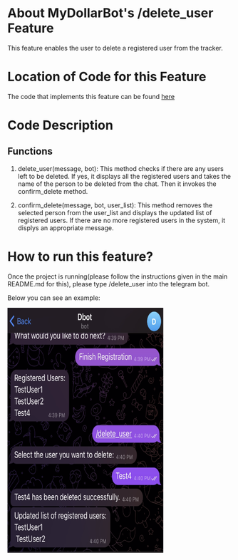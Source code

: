 # About MyDollarBot's /delete_user Feature
This feature enables the user to delete a registered user from the tracker.

# Location of Code for this Feature
The code that implements this feature can be found [here]([https://github.com/Fall-2023-SE-Group-14/DollarBot/blob/release-v2.0/code/delete_user.py)

# Code Description
## Functions

1. delete_user(message, bot):
This method checks if there are any users left to be deleted. If yes, it displays all the registered users and takes the name of the person to be deleted from the chat. Then it invokes the confirm_delete method.

2. confirm_delete(message, bot, user_list):
This method removes the selected person from the user_list and displays the updated list of registered users. If there are no more registered users in the system, it displys an appropriate message.

# How to run this feature?
Once the project is running(please follow the instructions given in the main README.md for this), please type /delete_user into the telegram bot.

Below you can see an example:

<img src="./deleteuser.png" width="350" height="550">
